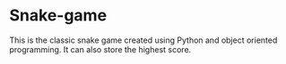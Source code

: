 # Snake-game
This is the classic snake game created using Python and object oriented programming. It can also store the highest score.
